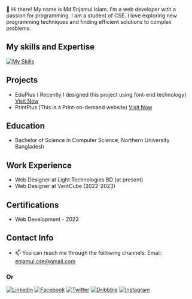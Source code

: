 👋 Hi there! My name is Md Enjamul Islam. I'm a web developer with a passion for programming. I am a student of CSE. I love exploring new programming techniques and finding efficient solutions to complex problems.
## My skills and Expertise
[![My Skills](https://skillicons.dev/icons?i=html,css,bootstrap,tailwindcss,javascript,react,wordpress,figma&theme=light)](https://github.com/mdenjamulislam/)
## Projects
- EduPlus ( Recently I designed this project using font-end technology) [Visit Now](https://eduplus-pro.netlify.app/)
- PrintPlus (This is a Print-on-demand website) [Visit Now](https://printplusbd.netlify.app/)
## Education
- Bachelor of Science in Computer Science, Northern University Bangladesh
## Work Experience 
- Web Designer at Light Technologies BD (at present)
- Web Designer at VentCube (2022-2023)
## Certifications
- Web Development - 2023
## Contact Info
- 📫 You can reach me through the following channels: Email: enjamul.cse@gmail.com
### Or
[![Linkedin](https://github.com/shikhar1020jais1/Git-Social/blob/master/Icons/LinkedIn.png)](https://www.linkedin.com/in/enjamulislam/)
[![Facebook](https://github.com/shikhar1020jais1/Git-Social/blob/master/Icons/Facebook.png)](https://facebook.com/enjamulislam.24)
[![Twitter](https://github.com/shikhar1020jais1/Git-Social/blob/master/Icons/Twitter.png)](https://twitter.com/enjamulislam)
[![Dribbble](http://i.imgur.com/1AGmwO3.png)](https://dribbble.com/enjamulislam)
[![Instagram](https://github.com/shikhar1020jais1/Git-Social/blob/master/Icons/Instagram.png)](https://instagram.com/enjamulislam24)
